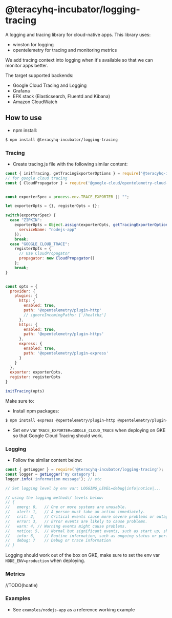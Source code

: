 # @teracyhq-incubator/logging-tracing

A logging and tracing library for cloud-native apps. This library uses:
- winston for logging
- opentelemetry for tracing and monitoring metrics

We add tracing context into logging when it's available so that we can monitor apps better.

The target supported backends:
- Google Cloud Tracing and Logging
- Grafana
- EFK stack (Elasticsearch, Fluentd and Kibana)
- Amazon CloudWatch


## How to use

- npm install:

```bash
$ npm install @teracyhq-incubator/logging-tracing
```


### Tracing

- Create tracing.js file with the following similar content:

```js
const { initTracing, getTracingExporterOptions } = require('@teracyhq-incubator/logging-tracing');
// for google cloud tracing
const { CloudPropagator } = require('@google-cloud/opentelemetry-cloud-trace-propagator');


const exporterSpec = process.env.TRACE_EXPORTER || "";

let exporterOpts = {}, registerOpts = {};

switch(exporterSpec) {
  case "ZIPKIN":
    exporterOpts = Object.assign(exporterOpts, getTracingExporterOptions(), {
      serviceName: "nodejs-app"
    });
    break;
  case "GOOGLE_CLOUD_TRACE":
    registerOpts = {
      // Use CloudPropagator
      propagator: new CloudPropagator()
    };
    break;
}


const opts = {
  provider: {
    plugins: {
      http: {
        enabled: true,
        path: '@opentelemetry/plugin-http'
        // ignoreIncomingPaths: ['/healthz']
      },
      https: {
        enabled: true,
        path: '@opentelemetry/plugin-https'
      },
      express: {
        enabled: true,
        path: '@opentelemetry/plugin-express'
      }
    }
  },
  exporter: exporterOpts,
  register: registerOpts
}

initTracing(opts)
```

Make sure to:

- Install npm packages:

```bash
$ npm install express @opentelemetry/plugin-http @opentelemetry/plugin-https @opentelemetry/plugin-express
```

- Set env var `TRACE_EXPORTER=GOOGLE_CLOUD_TRACE` when deploying on GKE so that Google Cloud Tracing should work.


### Logging

- Follow the similar content below:

```js
const { getLogger } = require('@teracyhq-incubator/logging-tracing');
const logger = getLogger('my category');
logger.info('information message'); // etc

// Set logging level by env var: LOGGING_LEVEL=debug|info|notice|...

// using the logging methods/ levels below:
// { 
//   emerg: 0,   // One or more systems are unusable.
//   alert: 1,   // A person must take an action immediately.
//   crit: 2,    // Critical events cause more severe problems or outages.
//   error: 3,   // Error events are likely to cause problems.
//   warn: 4, // Warning events might cause problems.
//   notice: 5,  // Normal but significant events, such as start up, shut down, or a configuration change
//   info: 6,    // Routine information, such as ongoing status or performance.
//   debug: 7    // Debug or trace information
// }
```

Logging should work out of the box on GKE, make sure to set the env var `NODE_ENV=production` when
deploying.


### Metrics

//TODO(hoatle)


### Examples

- See `examples/nodejs-app` as a reference working example


